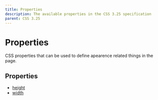 ```yaml
---
title: Properties
description: The available properties in the CSS 3.25 specification
parent: CSS 3.25
---
```

# Properties

CSS properties that can be used to define apearence related things in the page.

## Properties

- [height](height.md)
- [width](width.md)